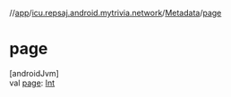 //[app](../../../index.md)/[icu.repsaj.android.mytrivia.network](../index.md)/[Metadata](index.md)/[page](page.md)

# page

[androidJvm]\
val [page](page.md): [Int](https://kotlinlang.org/api/latest/jvm/stdlib/kotlin/-int/index.html)
